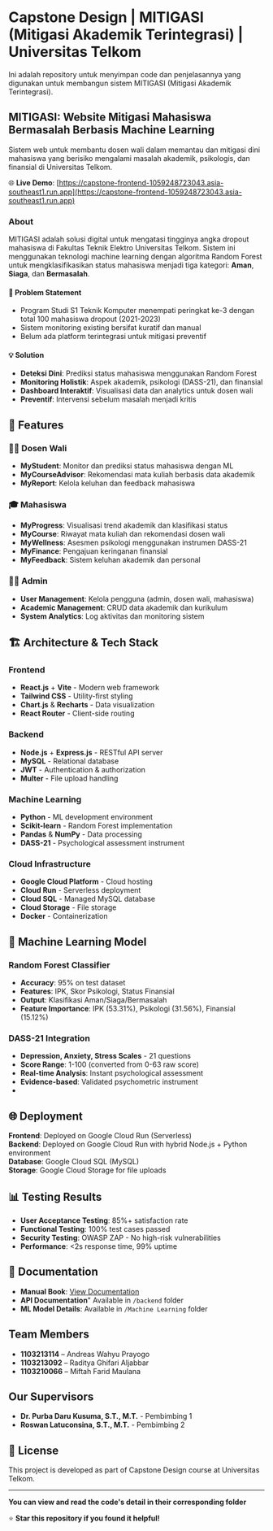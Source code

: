# Capstone Design | MITIGASI (Mitigasi Akademik Terintegrasi) | Universitas Telkom

Ini adalah repository untuk menyimpan code dan penjelasannya yang digunakan untuk membangun sistem MITIGASI (Mitigasi Akademik Terintegrasi).

## MITIGASI: Website Mitigasi Mahasiswa Bermasalah Berbasis Machine Learning

Sistem web untuk membantu dosen wali dalam memantau dan mitigasi dini mahasiswa yang berisiko mengalami masalah akademik, psikologis, dan finansial di Universitas Telkom.

🌐 **Live Demo**: [https://capstone-frontend-1059248723043.asia-southeast1.run.app](https://capstone-frontend-1059248723043.asia-southeast1.run.app)

### About

MITIGASI adalah solusi digital untuk mengatasi tingginya angka dropout mahasiswa di Fakultas Teknik Elektro Universitas Telkom. Sistem ini menggunakan teknologi machine learning dengan algoritma Random Forest untuk mengklasifikasikan status mahasiswa menjadi tiga kategori: **Aman**, **Siaga**, dan **Bermasalah**.

#### 🎯 **Problem Statement**
- Program Studi S1 Teknik Komputer menempati peringkat ke-3 dengan total 100 mahasiswa dropout (2021-2023)
- Sistem monitoring existing bersifat kuratif dan manual
- Belum ada platform terintegrasi untuk mitigasi preventif

#### 💡 **Solution**
- **Deteksi Dini**: Prediksi status mahasiswa menggunakan Random Forest
- **Monitoring Holistik**: Aspek akademik, psikologi (DASS-21), dan finansial
- **Dashboard Interaktif**: Visualisasi data dan analytics untuk dosen wali
- **Preventif**: Intervensi sebelum masalah menjadi kritis

## 🚀 Features

### 👨‍🏫 **Dosen Wali**
- **MyStudent**: Monitor dan prediksi status mahasiswa dengan ML
- **MyCourseAdvisor**: Rekomendasi mata kuliah berbasis data akademik
- **MyReport**: Kelola keluhan dan feedback mahasiswa

### 🎓 **Mahasiswa**
- **MyProgress**: Visualisasi trend akademik dan klasifikasi status
- **MyCourse**: Riwayat mata kuliah dan rekomendasi dosen wali
- **MyWellness**: Asesmen psikologi menggunakan instrumen DASS-21
- **MyFinance**: Pengajuan keringanan finansial
- **MyFeedback**: Sistem keluhan akademik dan personal

### 👨‍💻 **Admin**
- **User Management**: Kelola pengguna (admin, dosen wali, mahasiswa)
- **Academic Management**: CRUD data akademik dan kurikulum
- **System Analytics**: Log aktivitas dan monitoring sistem

## 🏗️ Architecture & Tech Stack

### **Frontend**
- **React.js** + **Vite** - Modern web framework
- **Tailwind CSS** - Utility-first styling
- **Chart.js** & **Recharts** - Data visualization
- **React Router** - Client-side routing

### **Backend**
- **Node.js** + **Express.js** - RESTful API server
- **MySQL** - Relational database
- **JWT** - Authentication & authorization
- **Multer** - File upload handling

### **Machine Learning**
- **Python** - ML development environment
- **Scikit-learn** - Random Forest implementation
- **Pandas** & **NumPy** - Data processing
- **DASS-21** - Psychological assessment instrument

### **Cloud Infrastructure**
- **Google Cloud Platform** - Cloud hosting
- **Cloud Run** - Serverless deployment
- **Cloud SQL** - Managed MySQL database
- **Cloud Storage** - File storage
- **Docker** - Containerization

## 🤖 Machine Learning Model

### **Random Forest Classifier**
- **Accuracy**: 95% on test dataset
- **Features**: IPK, Skor Psikologi, Status Finansial
- **Output**: Klasifikasi Aman/Siaga/Bermasalah
- **Feature Importance**: IPK (53.31%), Psikologi (31.56%), Finansial (15.12%)

### **DASS-21 Integration**
- **Depression, Anxiety, Stress Scales** - 21 questions
- **Score Range**: 1-100 (converted from 0-63 raw score)
- **Real-time Analysis**: Instant psychological assessment
- **Evidence-based**: Validated psychometric instrument
- 
## 🌐 Deployment

**Frontend**: Deployed on Google Cloud Run (Serverless)  
**Backend**: Deployed on Google Cloud Run with hybrid Node.js + Python environment  
**Database**: Google Cloud SQL (MySQL)  
**Storage**: Google Cloud Storage for file uploads  

## 📊 Testing Results

- **User Acceptance Testing**: 85%+ satisfaction rate
- **Functional Testing**: 100% test cases passed
- **Security Testing**: OWASP ZAP - No high-risk vulnerabilities
- **Performance**: <2s response time, 99% uptime

## 📖 Documentation

- **Manual Book**: [View Documentation](link-to-manual-book)
- **API Documentation**" Available in `/backend` folder
- **ML Model Details**: Available in `/Machine Learning` folder

## Team Members

- **1103213114** – Andreas Wahyu Prayogo
- **1103213092** – Raditya Ghifari Aljabbar  
- **1103210066** – Miftah Farid Maulana

## Our Supervisors

- **Dr. Purba Daru Kusuma, S.T., M.T.** - Pembimbing 1
- **Roswan Latuconsina, S.T., M.T.** - Pembimbing 2

## 📄 License

This project is developed as part of Capstone Design course at Universitas Telkom.

---

**You can view and read the code's detail in their corresponding folder**

⭐ **Star this repository if you found it helpful!**

